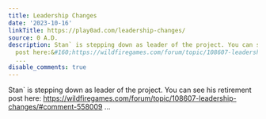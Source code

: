 ```yaml
---
title: Leadership Changes
date: '2023-10-16'
linkTitle: https://play0ad.com/leadership-changes/
source: 0 A.D.
description: Stan` is stepping down as leader of the project. You can see his retirement
  post here:&#160;https://wildfiregames.com/forum/topic/108607-leadership-changes/#comment-558009
  ...
disable_comments: true
---
```

Stan` is stepping down as leader of the project. You can see his retirement post here:&#160;https://wildfiregames.com/forum/topic/108607-leadership-changes/#comment-558009 ...